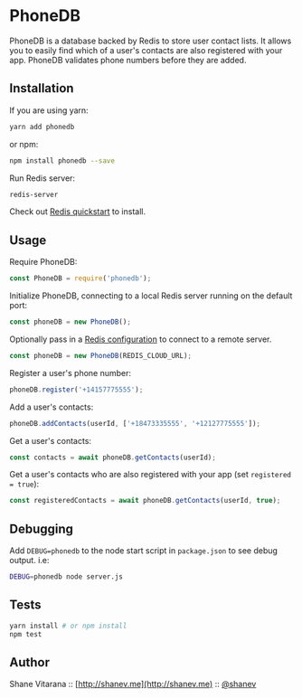# PhoneDB

PhoneDB is a database backed by Redis to store user contact lists. It allows you to easily find which of a user's contacts are also registered with your app. PhoneDB validates phone numbers before they are added.

## Installation

If you are using yarn:

```sh
yarn add phonedb
```

or npm:

```sh
npm install phonedb --save
```

Run Redis server:
```sh
redis-server
```
Check out [Redis quickstart](https://redis.io/topics/quickstart) to install.

## Usage

Require PhoneDB:
```js
const PhoneDB = require('phonedb');
```

Initialize PhoneDB, connecting to a local Redis server running on the default port:
```js
const phoneDB = new PhoneDB();
```

Optionally pass in a [Redis configuration](https://github.com/NodeRedis/node_redis#rediscreateclient) to connect to a remote server.
```js
const phoneDB = new PhoneDB(REDIS_CLOUD_URL);
```

Register a user's phone number:
```js
phoneDB.register('+14157775555');
```

Add a user's contacts:
```js
phoneDB.addContacts(userId, ['+18473335555', '+12127775555']);
```

Get a user's contacts:
```js
const contacts = await phoneDB.getContacts(userId);
```

Get a user's contacts who are also registered with your app (set `registered = true`):
```js
const registeredContacts = await phoneDB.getContacts(userId, true);
```

## Debugging

Add `DEBUG=phonedb` to the node start script in `package.json` to see debug output. i.e:

```sh
DEBUG=phonedb node server.js
```

## Tests

```sh
yarn install # or npm install
npm test
```

## Author

Shane Vitarana :: [http://shanev.me](http://shanev.me) :: [@shanev](https://twitter.com/shanev)
